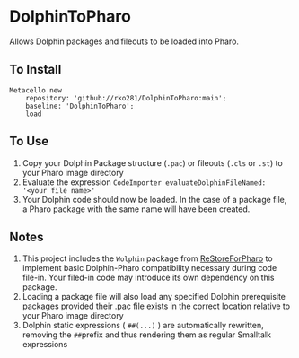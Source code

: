 # DolphinToPharo
Allows Dolphin packages and fileouts to be loaded into Pharo.

## To Install
```
Metacello new
	repository: 'github://rko281/DolphinToPharo:main';
	baseline: 'DolphinToPharo';
	load
```

## To Use
1. Copy your Dolphin Package structure (`.pac`) or fileouts (`.cls` or `.st`) to your Pharo image directory
2. Evaluate the expression `CodeImporter evaluateDolphinFileNamed: '<your file name>'`
3. Your Dolphin code should now be loaded. In the case of a package file, a Pharo package with the same name will have been created.

## Notes
1. This project includes the `Wolphin` package from [ReStoreForPharo](https://github.com/rko281/ReStoreForPharo) to implement basic Dolphin-Pharo compatibility necessary during code file-in. Your filed-in code may introduce its own dependency on this package.
2. Loading a package file will also load any specified Dolphin prerequisite packages provided their .pac file exists in the correct location relative to your Pharo image directory
3. Dolphin static expressions ( `##(...)` ) are automatically rewritten, removing the `##`prefix and thus rendering them as regular Smalltalk expressions
